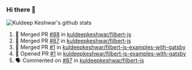 ### Hi there 👋

<!--
**kuldeepkeshwar/kuldeepkeshwar** is a ✨ _special_ ✨ repository because its `README.md` (this file) appears on your GitHub profile.

Here are some ideas to get you started:

- 🔭 I’m currently working on ...
- 🌱 I’m currently learning ...
- 👯 I’m looking to collaborate on ...
- 🤔 I’m looking for help with ...
- 💬 Ask me about ...
- 📫 How to reach me: ...
- 😄 Pronouns: ...
- ⚡ Fun fact: ...
-->
![Kuldeep Keshwar's github stats](https://github-readme-stats.vercel.app/api?username=kuldeepkeshwar&show_icons=true)

<!--START_SECTION:activity-->
1. 🎉 Merged PR [#88](https://github.com//kuldeepkeshwar/filbert-js/pull/88) in [kuldeepkeshwar/filbert-js](https://github.com//kuldeepkeshwar/filbert-js)
2. 🎉 Merged PR [#87](https://github.com//kuldeepkeshwar/filbert-js/pull/87) in [kuldeepkeshwar/filbert-js](https://github.com//kuldeepkeshwar/filbert-js)
3. 🎉 Merged PR [#1](https://github.com//kuldeepkeshwar/filbert-js-examples-with-gatsby/pull/1) in [kuldeepkeshwar/filbert-js-examples-with-gatsby](https://github.com//kuldeepkeshwar/filbert-js-examples-with-gatsby)
4. 💪 Opened PR [#1](https://github.com//kuldeepkeshwar/filbert-js-examples-with-gatsby/pull/1) in [kuldeepkeshwar/filbert-js-examples-with-gatsby](https://github.com//kuldeepkeshwar/filbert-js-examples-with-gatsby)
5. 🗣 Commented on [#87](https://github.com//kuldeepkeshwar/filbert-js/issues/87) in [kuldeepkeshwar/filbert-js](https://github.com//kuldeepkeshwar/filbert-js)
<!--END_SECTION:activity-->
